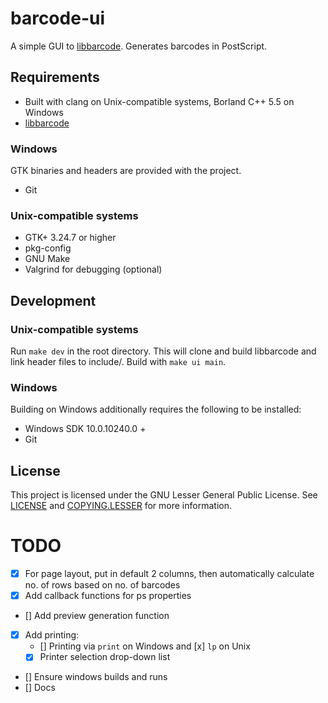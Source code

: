 # barcode-ui
A simple GUI to [libbarcode](https://github.com/eschutz/libbarcode.git). Generates barcodes in PostScript.

## Requirements
- Built with clang on Unix-compatible systems, Borland C++ 5.5 on Windows
- [libbarcode](https://github.com/eschutz/libbarcode.git)

### Windows
GTK binaries and headers are provided with the project.
- Git

### Unix-compatible systems
- GTK+ 3.24.7 or higher
- pkg-config
- GNU Make
- Valgrind for debugging (optional)

## Development
### Unix-compatible systems
Run `make dev` in the root directory. This will clone and build libbarcode and link header files to include/. Build with `make ui main`.

### Windows
Building on Windows additionally requires the following to be installed:
- Windows SDK 10.0.10240.0 +
- Git

## License
This project is licensed under the GNU Lesser General Public License. See [LICENSE](../blob/master/LICENSE) and [COPYING.LESSER](../blob/master/COPYING.LESSER) for more information.

# TODO
- [x] For page layout, put in default 2 columns, then automatically calculate no. of rows based on no. of barcodes
- [x] Add callback functions for ps properties
- [] Add preview generation function
- [x] Add printing:
  - [] Printing via `print` on Windows and [x] `lp` on Unix
  - [x] Printer selection drop-down list
- [] Ensure windows builds and runs
- [] Docs
